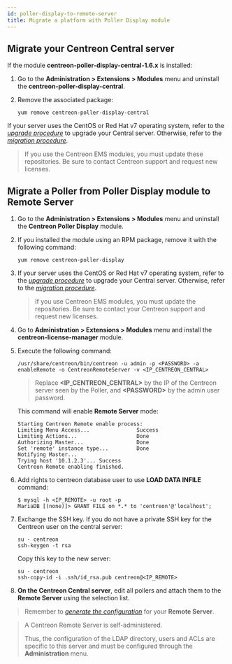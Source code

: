```yaml
---
id: poller-display-to-remote-server
title: Migrate a platform with Poller Display module
---
```


## Migrate your Centreon Central server

If the module **centreon-poller-display-central-1.6.x** is installed:

1. Go to the **Administration > Extensions > Modules** menu and uninstall the
**centreon-poller-display-central**.

2. Remove the associated package:

    ```shell
    yum remove centreon-poller-display-central
    ```

If your server uses the CentOS or Red Hat v7 operating system, refer to the
*[upgrade procedure](../upgrade/upgrade-from-3-4.html)* to upgrade your Central server.
Otherwise, refer to the *[migration procedure](../migrate/migrate-from-3-4.html)*.

> If you use the Centreon EMS modules, you must update these repositories. Be sure
> to contact Centreon support and request new licenses.

## Migrate a Poller from Poller Display module to Remote Server

1. Go to the **Administration > Extensions > Modules** menu and uninstall the
**Centreon Poller Display** module.

2. If you installed the module using an RPM package, remove it with the
following command:

    ```shell
    yum remove centreon-poller-display
    ```

3. If your server uses the CentOS or Red Hat v7 operating system, refer to the
*[upgrade procedure](../upgrade/upgrade-from-3-4.html)* to upgrade your Central server.
Otherwise, refer to the *[migration procedure](../migrate/migrate-from-3-4.html)*.

    > If you use Centreon EMS modules, you must update the repositories. Be sure to
    > contact your Centreon support and request new licenses.

4. Go to **Administration > Extensions > Modules** menu and install the
**centreon-license-manager** module.

5. Execute the following command:

    ```shell
    /usr/share/centreon/bin/centreon -u admin -p <PASSWORD> -a enableRemote -o CentreonRemoteServer -v <IP_CENTREON_CENTRAL>
    ```

    > Replace **\<IP\_CENTREON\_CENTRAL\>** by the IP of the Centreon server seen by the
    > Poller, and **\<PASSWORD\>** by the admin user password.

    This command will enable **Remote Server** mode:

    ```shell
    Starting Centreon Remote enable process:
    Limiting Menu Access...               Success
    Limiting Actions...                   Done
    Authorizing Master...                 Done
    Set 'remote' instance type...         Done
    Notifying Master...
    Trying host '10.1.2.3'... Success
    Centreon Remote enabling finished.
    ```

6. Add rights to centreon database user to use **LOAD DATA INFILE** command:

    ```shell
    $ mysql -h <IP_REMOTE> -u root -p
    MariaDB [(none)]> GRANT FILE on *.* to 'centreon'@'localhost';
    ```

7. Exchange the SSH key. If you do not have a private SSH key for the Centreon
user on the central server:

    ```shell
    su - centreon
    ssh-keygen -t rsa
    ```

    Copy this key to the new server:

    ```shell
    su - centreon
    ssh-copy-id -i .ssh/id_rsa.pub centreon@<IP_REMOTE>
    ```

8. **On the Centreon Central server**, edit all pollers and attach them to the
**Remote Server** using the selection list.

> Remember to *[generate the configuration](../monitoring/deploy.html)* for your
> **Remote Server**.

> A Centreon Remote Server is self-administered.
>
> Thus, the configuration of the
> LDAP directory, users and ACLs are specific to this server and must be
> configured through the **Administration** menu.
